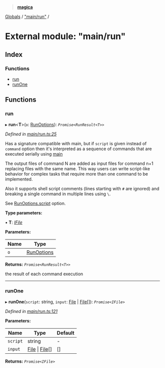 > **[magica](../README.md)**

[Globals](../README.md) / ["main/run"](_main_run_.md) /

# External module: "main/run"

## Index

### Functions

* [run](_main_run_.md#run)
* [runOne](_main_run_.md#runone)

## Functions

###  run

▸ **run**<**T**>(`o`: [RunOptions](../interfaces/_types_.runoptions.md)): *`Promise<RunResult<T>>`*

*Defined in [main/run.ts:25](https://github.com/cancerberoSgx/magica/blob/cc2de79/src/main/run.ts#L25)*

Has a signature compatible with main, but if `script` is given instead of `command` option then it's
interpreted as a sequence of commands that are executed serially using [main](../interfaces/_imagemagick_magickloaded_.main.md#main)

The output files of command N are added as input files for command n+1 replacing files with the same name.
This way users can write script-like behavior for complex tasks that require more than one command to be
implemented.

Also it supports shell script comments (lines starting with `#` are ignored) and breaking a single command
in multiple lines using `\`.

See [RunOptions.script](../interfaces/_types_.runoptions.md#optional-script) option.

**Type parameters:**

▪ **T**: *[IFile](../interfaces/_types_.ifile.md)*

**Parameters:**

Name | Type |
------ | ------ |
`o` | [RunOptions](../interfaces/_types_.runoptions.md) |

**Returns:** *`Promise<RunResult<T>>`*

the result of each command execution

___

###  runOne

▸ **runOne**(`script`: string, `input`: [File](../classes/_file_file_.file.md) | [File](../classes/_file_file_.file.md)[]): *`Promise<IFile>`*

*Defined in [main/run.ts:121](https://github.com/cancerberoSgx/magica/blob/cc2de79/src/main/run.ts#L121)*

**Parameters:**

Name | Type | Default |
------ | ------ | ------ |
`script` | string | - |
`input` | [File](../classes/_file_file_.file.md) \| [File](../classes/_file_file_.file.md)[] |  [] |

**Returns:** *`Promise<IFile>`*